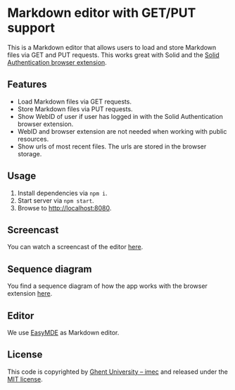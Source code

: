 # Markdown editor with GET/PUT support

This is a Markdown editor that allows users to load and store Markdown files via GET and PUT requests.
This works great with Solid and 
the [Solid Authentication browser extension](https://github.com/KNowledgeOnWebScale/solid-authentication-browser-extension/).

## Features
- Load Markdown files via GET requests.
- Store Markdown files via PUT requests.
- Show WebID of user if user has logged in with the Solid Authentication browser extension.
- WebID and browser extension are not needed when working with public resources.
- Show urls of most recent files. The urls are stored in the browser storage.

## Usage

1. Install dependencies via `npm i`.
2. Start server via `npm start`.
3. Browse to <http://localhost:8080>.

## Screencast

You can watch a screencast of the editor [here](https://cloud.ilabt.imec.be/index.php/s/JcqFbRzNMFztC8D).

## Sequence diagram

You find a sequence diagram of how the app works with the browser extension [here](./sequence-diagram.png).

## Editor

We use [EasyMDE](https://github.com/Ionaru/easy-markdown-editor) as Markdown editor.

## License
This code is copyrighted by [Ghent University – imec](http://idlab.ugent.be/) and
released under the [MIT license](http://opensource.org/licenses/MIT).
